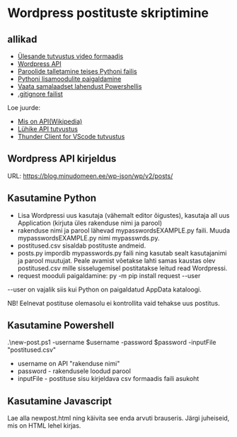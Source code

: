 # Wordpress postituste skriptimine
## allikad
- [Ülesande tutvustus video formaadis](https://tptliveee-my.sharepoint.com/:v:/g/personal/toivo_parnpuu_tptlive_ee/EaVwMv2IkwhBrDITUHuMPdcB1LpqYi-owRVO7HcdS_Vg-Q?e=bUdIrW)
- [Wordpress API](https://developer.wordpress.org/rest-api/reference/)
- [Paroolide talletamine teises Pythoni failis](https://stackoverflow.com/questions/25501403/storing-the-secrets-passwords-in-a-separate-file)
- [Pythoni lisamoodulite paigaldamine](https://packaging.python.org/en/latest/tutorials/installing-packages/)
- [Vaata samalaadset lahendust Powershellis](https://blog.darrenjrobinson.com/using-wordpress-apis-with-powershell/)
- [.gitignore failist](https://www.freecodecamp.org/news/gitignore-what-is-it-and-how-to-add-to-repo/)

Loe juurde:
- [Mis on API(Wikipedia)](https://et.wikipedia.org/wiki/Rakendusliides)
- [Lühike API tutvustus](https://www.freecodecamp.org/news/how-apis-work)
- [Thunder Client for VScode tutvustus](https://www.freecodecamp.org/news/thunder-client-for-vscode/)

## Wordpress API kirjeldus
URL: https://blog.minudomeen.ee/wp-json/wp/v2/posts/
## Kasutamine Python
- Lisa Wordpressi uus kasutaja (vähemalt editor õigustes), kasutaja all uus Application (kirjuta üles rakenduse nimi ja parool)
- rakenduse nimi ja parool lähevad mypasswordsEXAMPLE.py faili. Muuda mypasswordsEXAMPLE.py nimi mypasswrds.py. 
- postitused.csv sisaldab postituste andmeid.
- posts.py impordib mypasswords.py faili ning kasutab sealt kasutajanimi ja parool muutujat. Peale avamist võetakse lahti samas kaustas olev postitused.csv mille sisselugemisel postitatakse leitud read Wordpressi. 
- request mooduli paigaldamine: py -m pip install request --user

--user on vajalik siis kui Python on paigaldatud AppData kataloogi.

NB! Eelnevat postituse olemasolu ei kontrollita vaid tehakse uus postitus. 

## Kasutamine Powershell
.\new-post.ps1 -username $username -password $password -inputFile "postitused.csv"

- username on API "rakenduse nimi"
- password - rakendusele loodud parool
- inputFile - postituse sisu kirjeldava csv formaadis faili asukoht

## Kasutamine Javascript
Lae alla newpost.html ning käivita see enda arvuti brauseris. Järgi juheiseid, mis on HTML lehel kirjas. 
